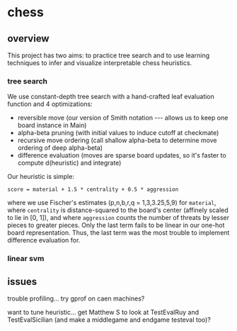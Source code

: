 # chess

## overview 
This project has two aims: to practice tree search and to use learning techniques to infer and visualize interpretable
chess heuristics.

### tree search
We use constant-depth tree search with a hand-crafted leaf evaluation function and 4 optimizations:
*   reversible move (our version of Smith notation --- allows us to keep one board instance in Main)
*   alpha-beta pruning (with initial values to induce cutoff at checkmate)
*   recursive move ordering (call shallow alpha-beta to determine move ordering of deep alpha-beta)
*   difference evaluation (moves are sparse board updates, so it's faster to compute d(heuristic) and integrate) 

Our heuristic is simple:

    score = material + 1.5 * centrality + 0.5 * aggression

where we use Fischer's estimates (p,n,b,r,q = 1,3,3.25,5,9) for `material`, where `centrality` is distance-squared to
the board's center (affinely scaled to lie in [0, 1]), and where `aggression` counts the number of threats by lesser
pieces to greater pieces.  Only the last term fails to be linear in our one-hot board representation.  Thus, the last
term was the most trouble to implement difference evaluation for.

### linear svm

    
## issues
trouble profiling... try gprof on caen machines?

want to tune heuristic... get Matthew S to look at TestEvalRuy and TestEvalSicilian (and make a middlegame and endgame
testeval too)? 
